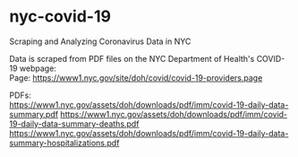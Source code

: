 # nyc-covid-19
Scraping and Analyzing Coronavirus Data in NYC

Data is scraped from PDF files on the NYC Department of Health's COVID-19 webpage:  
Page: https://www1.nyc.gov/site/doh/covid/covid-19-providers.page

PDFs:  
https://www1.nyc.gov/assets/doh/downloads/pdf/imm/covid-19-daily-data-summary.pdf
https://www1.nyc.gov/assets/doh/downloads/pdf/imm/covid-19-daily-data-summary-deaths.pdf
https://www1.nyc.gov/assets/doh/downloads/pdf/imm/covid-19-daily-data-summary-hospitalizations.pdf
